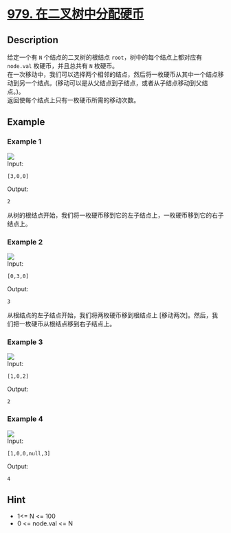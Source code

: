 # [979. 在二叉树中分配硬币](https://leetcode-cn.com/problems/distribute-coins-in-binary-tree/)
## Description
给定一个有 `N` 个结点的二叉树的根结点 `root`，树中的每个结点上都对应有 `node.val` 枚硬币，并且总共有 `N` 枚硬币。  
在一次移动中，我们可以选择两个相邻的结点，然后将一枚硬币从其中一个结点移动到另一个结点。(移动可以是从父结点到子结点，或者从子结点移动到父结点。)。  
返回使每个结点上只有一枚硬币所需的移动次数。  
## Example
### Example 1
![](https://assets.leetcode.com/uploads/2019/01/18/tree1.png)  
Input:  
```
[3,0,0]
```
Output:
```
2
```
从树的根结点开始，我们将一枚硬币移到它的左子结点上，一枚硬币移到它的右子结点上。
### Example 2
![](https://assets.leetcode.com/uploads/2019/01/18/tree2.png)  
Input:  
```
[0,3,0]
```
Output:
```
3
```
从根结点的左子结点开始，我们将两枚硬币移到根结点上 [移动两次]。然后，我们把一枚硬币从根结点移到右子结点上。
### Example 3
![](https://assets.leetcode.com/uploads/2019/01/18/tree3.png)  
Input:  
```
[1,0,2]
```
Output:
```
2
```
### Example 4
![](https://assets.leetcode.com/uploads/2019/01/18/tree4.png)  
Input:  
```
[1,0,0,null,3]
```
Output:
```
4
```
## Hint
- 1<= N <= 100
- 0 <= node.val <= N

